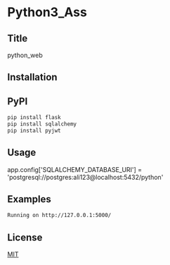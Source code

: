 # Python3_Ass
## Title
python_web
## Installation
## PyPI
```bash
pip install flask
pip install sqlalchemy
pip install pyjwt
```
## Usage
app.config['SQLALCHEMY_DATABASE_URI'] = 'postgresql://postgres:ali123@localhost:5432/python'
## Examples
```bash
Running on http://127.0.0.1:5000/ 
```
## License
  [MIT](https://choosealicense.com/licenses/mit/)
